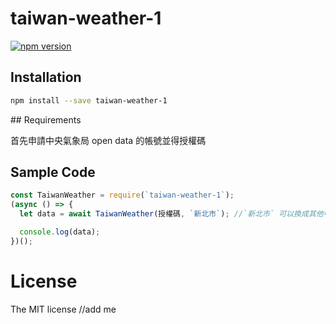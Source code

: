 # taiwan-weather-1

[![npm version](https://badge.fury.io/js/taiwan-weather-1.svg)](https://badge.fury.io/js/taiwan-weather-1)

## Installation

```bash
npm install --save taiwan-weather-1
```

##​​ Requirements

首先申請中央氣象局 open data 的帳號並得授權碼

## Sample Code

```js
const TaiwanWeather = require(`taiwan-weather-1`);
(async () => {
  let data = await TaiwanWeather(授權碼, `新北市`); //`新北市` 可以換成其他中央氣象局授受的城市名稱

  console.log(data);
})();
```

# License

The MIT license
//add me
